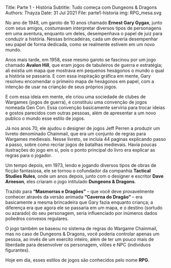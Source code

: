 Title:   Parte 1 - História
Subtitle: Tudo começa com Dungeons & Dragons
Authors: Thayza
Date:  31 Jul 2021
File: parte1-historia
img: RPG_mesa.svg


No ano de 1948, um garoto de 10 anos chamado **Ernest Gary Gygax**, junto com seus amigos,
costumavam interpretar diversos tipos de personagens em uma aventura, enquanto um deles,
desempenhava o papel de juiz para conduzir a história. Nessas brincadeiras, cada um deveria
desempenhar seu papel de forma dedicada, como se realmente estivem em um novo mundo.

Anos mais tarde, em 1958, esse mesmo garoto se fascinou por um jogo chamado **Avalon Hill**, que
eram jogos de tabuleiros de guerra e estratégia; ali existia um mapa que mostrava em pequenos
hexágonos o mundo o qual a história se passaria. E com essa inspiração gráfica em mente, Gary
resolveu encomendar o primeiro mapa de hexágonos em papel, com a intenção de usar na crianção
de seus próprios jogos.

E com essa ideia em mente, ele criou uma sociedade de clubes de Wargames (jogos de guerra), e
constituiu uma convenção de jogos nomeada Gen Con. Essa convenção basicamente serviria para
trocar ideias e gostos parecidos com outras pessoas, além de apresentar a um novo publico o mundo
esse estilo de jogos.

Já nos anos 70, ele ajudou o designer de jogos Jeff Perren a produzir um livreto denominado
Chainmail, que era um conjunto de regras para Wargames medievais. Nesse livreto, se incluía 44
paginas explicando passo a passo, sobre como recriar jogos de batalhas medievais. Havia poucas
ilustrações do jogo em si, pois o ponto principal do livro era explicar as regras para o jogador.

Um tempo depois, em 1973, lendo e jogando diversos tipos de obras de ficção fantasiosa, ele se
tornou o cofundador da companhia **Tactical Studies Rules**, onde um anos depois, junto com o
designer e escritor **Dave Arneson**, eles criaram o jogo intitulado **Dungeons & Dragons**.

Trazido para **“Masmorras e Dragões”** – que você deve provavelmente conhecer através da versão
animada **“Caverna do Dragão”** – era basicamente a mesma brincadeira que Gary fazia enquanto
criança; a diferença era que agora ele se passaria em um mapa, e o destino (sortudo ou azarado) do
seu personagem, seria influenciado por inúmeros dados poliedros convexos regulares.

O jogo também se baseou no sistema de regras do Wargame Chainmail, mas no caso de Dungeons
& Dragons, você poderia controlar apenas um pessoa, ao invés de um exercito inteiro, além de ter
um pouco mais de liberdade para desenvolver os personagem, vilões e NPC (indivíduos figurantes).

Hoje em dia, esses estilos de jogos são conhecidos pelo nome **RPG**.